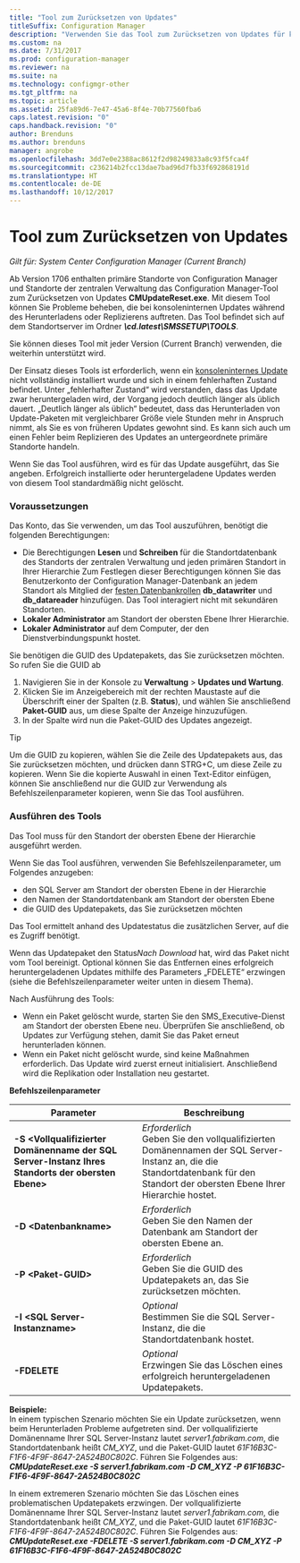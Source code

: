 ```yaml
---
title: "Tool zum Zurücksetzen von Updates"
titleSuffix: Configuration Manager
description: "Verwenden Sie das Tool zum Zurücksetzen von Updates für konsoleninterne Updates für System Center Configuration Manager."
ms.custom: na
ms.date: 7/31/2017
ms.prod: configuration-manager
ms.reviewer: na
ms.suite: na
ms.technology: configmgr-other
ms.tgt_pltfrm: na
ms.topic: article
ms.assetid: 25fa89d6-7e47-45a6-8f4e-70b77560fba6
caps.latest.revision: "0"
caps.handback.revision: "0"
author: Brenduns
ms.author: brenduns
manager: angrobe
ms.openlocfilehash: 3dd7e0e2388ac8612f2d98249833a8c93f5fca4f
ms.sourcegitcommit: c236214b2fcc13dae7bad96d7fb33f692868191d
ms.translationtype: HT
ms.contentlocale: de-DE
ms.lasthandoff: 10/12/2017
---
```

# <a name="update-reset-tool"></a>Tool zum Zurücksetzen von Updates

*Gilt für: System Center Configuration Manager (Current Branch)*  


Ab Version 1706 enthalten primäre Standorte von Configuration Manager und Standorte der zentralen Verwaltung das Configuration Manager-Tool zum Zurücksetzen von Updates **CMUpdateReset.exe**. Mit diesem Tool können Sie Probleme beheben, die bei konsoleninternen Updates während des Herunterladens oder Replizierens auftreten. Das Tool befindet sich auf dem Standortserver im Ordner ***\cd.latest\SMSSETUP\TOOLS***.

Sie können dieses Tool mit jeder Version (Current Branch) verwenden, die weiterhin unterstützt wird.

Der Einsatz dieses Tools ist erforderlich, wenn ein [konsoleninternes Update](/sccm/core/servers/manage/install-in-console-updates) nicht vollständig installiert wurde und sich in einem fehlerhaften Zustand befindet. Unter „fehlerhafter Zustand“ wird verstanden, dass das Update zwar heruntergeladen wird, der Vorgang jedoch deutlich länger als üblich dauert. „Deutlich länger als üblich“ bedeutet, dass das Herunterladen von Update-Paketen mit vergleichbarer Größe viele Stunden mehr in Anspruch nimmt, als Sie es von früheren Updates gewohnt sind. Es kann sich auch um einen Fehler beim Replizieren des Updates an untergeordnete primäre Standorte handeln.  

Wenn Sie das Tool ausführen, wird es für das Update ausgeführt, das Sie angeben. Erfolgreich installierte oder heruntergeladene Updates werden von diesem Tool standardmäßig nicht gelöscht.  

### <a name="prerequisites"></a>Voraussetzungen
Das Konto, das Sie verwenden, um das Tool auszuführen, benötigt die folgenden Berechtigungen:
-   Die Berechtigungen **Lesen** und **Schreiben** für die Standortdatenbank des Standorts der zentralen Verwaltung und jeden primären Standort in Ihrer Hierarchie Zum Festlegen dieser Berechtigungen können Sie das Benutzerkonto der Configuration Manager-Datenbank an jedem Standort als Mitglied der [festen Datenbankrollen](/sql/relational-databases/security/authentication-access/database-level-roles#fixed-database-roles) **db_datawriter** und **db_datareader** hinzufügen. Das Tool interagiert nicht mit sekundären Standorten.
-   **Lokaler Administrator** am Standort der obersten Ebene Ihrer Hierarchie.
-   **Lokaler Administrator** auf dem Computer, der den Dienstverbindungspunkt hostet.

Sie benötigen die GUID des Updatepakets, das Sie zurücksetzen möchten. So rufen Sie die GUID ab
  1.   Navigieren Sie in der Konsole zu **Verwaltung** > **Updates und Wartung**.
  2.   Klicken Sie im Anzeigebereich mit der rechten Maustaste auf die Überschrift einer der Spalten (z.B. **Status**), und wählen Sie anschließend **Paket-GUID** aus, um diese Spalte der Anzeige hinzuzufügen.
  3.   In der Spalte wird nun die Paket-GUID des Updates angezeigt.

> [!TIP]  
> Um die GUID zu kopieren, wählen Sie die Zeile des Updatepakets aus, das Sie zurücksetzen möchten, und drücken dann STRG+C, um diese Zeile zu kopieren. Wenn Sie die kopierte Auswahl in einen Text-Editor einfügen, können Sie anschließend nur die GUID zur Verwendung als Befehlszeilenparameter kopieren, wenn Sie das Tool ausführen.

### <a name="run-the-tool"></a>Ausführen des Tools    
Das Tool muss für den Standort der obersten Ebene der Hierarchie ausgeführt werden.

Wenn Sie das Tool ausführen, verwenden Sie Befehlszeilenparameter, um Folgendes anzugeben:
  -   den SQL Server am Standort der obersten Ebene in der Hierarchie
  -   den Namen der Standortdatenbank am Standort der obersten Ebene
  -   die GUID des Updatepakets, das Sie zurücksetzen möchten

Das Tool ermittelt anhand des Updatestatus die zusätzlichen Server, auf die es Zugriff benötigt.   

Wenn das Updatepaket den Status*Nach Download* hat, wird das Paket nicht vom Tool bereinigt. Optional können Sie das Entfernen eines erfolgreich heruntergeladenen Updates mithilfe des Parameters „FDELETE“ erzwingen (siehe die Befehlszeilenparameter weiter unten in diesem Thema).

Nach Ausführung des Tools:
-   Wenn ein Paket gelöscht wurde, starten Sie den SMS_Executive-Dienst am Standort der obersten Ebene neu. Überprüfen Sie anschließend, ob Updates zur Verfügung stehen, damit Sie das Paket erneut herunterladen können.
-   Wenn ein Paket nicht gelöscht wurde, sind keine Maßnahmen erforderlich. Das Update wird zuerst erneut initialisiert. Anschließend wird die Replikation oder Installation neu gestartet.

**Befehlszeilenparameter**  

| Parameter        |Beschreibung                 |  
|------------------|----------------------------|  
|**-S &lt;Vollqualifizierter Domänenname der SQL Server-Instanz Ihres Standorts der obersten Ebene>** | *Erforderlich* <br> Geben Sie den vollqualifizierten Domänennamen der SQL Server-Instanz an, die die Standortdatenbank für den Standort der obersten Ebene Ihrer Hierarchie hostet.    |  
| **-D &lt;Datenbankname>**                        | *Erforderlich* <br> Geben Sie den Namen der Datenbank am Standort der obersten Ebene an.  |  
| **-P &lt;Paket-GUID>**                         | *Erforderlich* <br> Geben Sie die GUID des Updatepakets an, das Sie zurücksetzen möchten.   |  
| **-I &lt;SQL Server-Instanzname>**             | *Optional* <br> Bestimmen Sie die SQL Server-Instanz, die die Standortdatenbank hostet. |
| **-FDELETE**                              | *Optional* <br> Erzwingen Sie das Löschen eines erfolgreich heruntergeladenen Updatepakets. |  
 **Beispiele:**  
 In einem typischen Szenario möchten Sie ein Update zurücksetzen, wenn beim Herunterladen Probleme aufgetreten sind. Der vollqualifizierte Domänenname Ihrer SQL Server-Instanz lautet *server1.fabrikam.com*, die Standortdatenbank heißt *CM_XYZ*, und die Paket-GUID lautet *61F16B3C-F1F6-4F9F-8647-2A524B0C802C*.  Führen Sie Folgendes aus: ***CMUpdateReset.exe -S server1.fabrikam.com -D CM_XYZ -P 61F16B3C-F1F6-4F9F-8647-2A524B0C802C***

 In einem extremeren Szenario möchten Sie das Löschen eines problematischen Updatepakets erzwingen. Der vollqualifizierte Domänenname Ihrer SQL Server-Instanz lautet *server1.fabrikam.com*, die Standortdatenbank heißt *CM_XYZ*, und die Paket-GUID lautet *61F16B3C-F1F6-4F9F-8647-2A524B0C802C*.  Führen Sie Folgendes aus: ***CMUpdateReset.exe -FDELETE -S server1.fabrikam.com -D CM_XYZ -P 61F16B3C-F1F6-4F9F-8647-2A524B0C802C***
